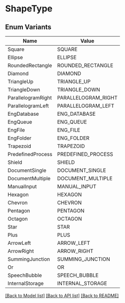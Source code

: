 # ShapeType

## Enum Variants

| Name | Value |
|---- | -----|
| Square | SQUARE |
| Ellipse | ELLIPSE |
| RoundedRectangle | ROUNDED_RECTANGLE |
| Diamond | DIAMOND |
| TriangleUp | TRIANGLE_UP |
| TriangleDown | TRIANGLE_DOWN |
| ParallelogramRight | PARALLELOGRAM_RIGHT |
| ParallelogramLeft | PARALLELOGRAM_LEFT |
| EngDatabase | ENG_DATABASE |
| EngQueue | ENG_QUEUE |
| EngFile | ENG_FILE |
| EngFolder | ENG_FOLDER |
| Trapezoid | TRAPEZOID |
| PredefinedProcess | PREDEFINED_PROCESS |
| Shield | SHIELD |
| DocumentSingle | DOCUMENT_SINGLE |
| DocumentMultiple | DOCUMENT_MULTIPLE |
| ManualInput | MANUAL_INPUT |
| Hexagon | HEXAGON |
| Chevron | CHEVRON |
| Pentagon | PENTAGON |
| Octagon | OCTAGON |
| Star | STAR |
| Plus | PLUS |
| ArrowLeft | ARROW_LEFT |
| ArrowRight | ARROW_RIGHT |
| SummingJunction | SUMMING_JUNCTION |
| Or | OR |
| SpeechBubble | SPEECH_BUBBLE |
| InternalStorage | INTERNAL_STORAGE |


[[Back to Model list]](../README.md#documentation-for-models) [[Back to API list]](../README.md#documentation-for-api-endpoints) [[Back to README]](../README.md)


